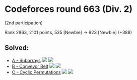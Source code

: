 # Codeforces round 663 (Div. 2)

(2nd participation)

Rank 2863, 2101 points, 535 [Newbie] -> 923 [Newbie] (+388)

## Solved:
* [A - Suborrays](https://codeforces.com/contest/1391/problem/A)
![](https://img.shields.io/badge/Time-00%3A15-yellowgreen)
![](https://img.shields.io/badge/Points-470%2F500-blue)
* [B - Conveyor Belt](https://codeforces.com/contest/1391/problem/B)
![](https://img.shields.io/badge/Time-00%3A28-yellowgreen)
![](https://img.shields.io/badge/Points-666%2F750-blue)
* [C - Cyclic Permutations](https://codeforces.com/contest/1391/problem/C)
![](https://img.shields.io/badge/Time-00%3A57-yellowgreen)
![](https://img.shields.io/badge/Points-965%2F1250-blue)
